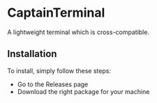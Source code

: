 # CaptainTerminal
A lightweight terminal which is cross-compatible.

## Installation
To install, simply follow these steps:
* Go to the Releases page
* Download the right package for your machine
